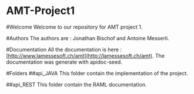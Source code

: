 AMT-Project1
============

#Welcome
Welcome to our repository for AMT project 1.

#Authors
The authors are : Jonathan Bischof and Antoine Messerli.

#Documentation
All the documentation is here : [http://www.lamessesoft.ch/amt](http://lamessesoft.ch/amt).
The documentation was generate with apidoc-seed.

#Folders
##api_JAVA
This folder contain the implementation of the project.

##api_REST
This folder contain the RAML documentation.
